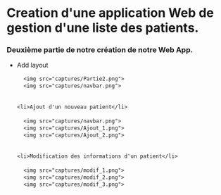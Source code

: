 <h1><strong> Creation d'une application Web de gestion d'une liste des patients. </strong></h1>

<h3> Deuxième partie de notre création de notre Web App. </h3>

  <ul>
    <li>Add layout</li>
 
      <img src="captures/Partie2.png">
      <img src="captures/navbar.png">
  
  
    <li>Ajout d'un nouveau patient</li>
  
      <img src="captures/navbar.png">
      <img src="captures/Ajout_1.png">
      <img src="captures/Ajout_2.png">

  
    <li>Modification des informations d'un patient</li>
  
      <img src="captures/modif_1.png">
      <img src="captures/modif_2.png">
      <img src="captures/modif_3.png">

  </ul>
